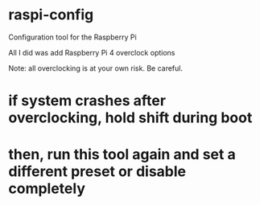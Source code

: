 # raspi-config
Configuration tool for the Raspberry Pi

All I did was add Raspberry Pi 4 overclock options

Note: all overclocking is at your own risk. Be careful.

# if system crashes after overclocking, hold shift during boot
# then, run this tool again and set a different preset or disable completely
